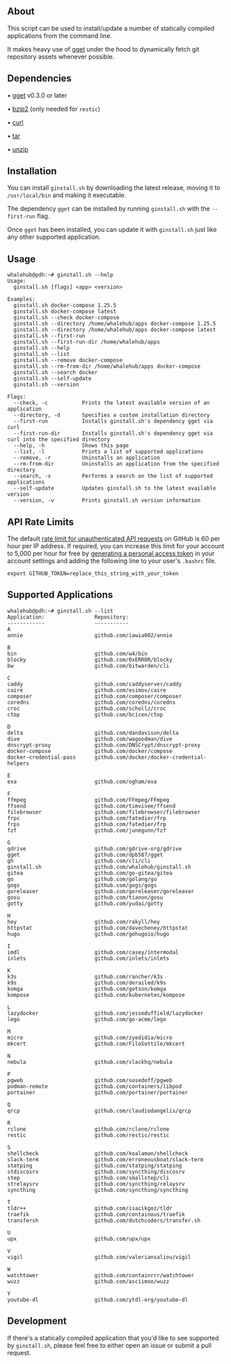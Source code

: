 ## About
This script can be used to install/update a number of statically compiled applications from the command line.

It makes heavy use of [gget](https://github.com/dpb587/gget) under the hood to dynamically fetch git repository assets whenever possible.

## Dependencies

• [gget](https://github.com/dpb587/gget) v0.3.0 or later

• [bzip2](https://packages.debian.org/buster/bzip2) (only needed for `restic`)

• [curl](https://packages.debian.org/buster/curl)

• [tar](https://packages.debian.org/buster/tar)

• [unzip](https://packages.debian.org/buster/unzip)

## Installation

You can install `ginstall.sh` by downloading the latest release, moving it to `/usr/local/bin` and making it executable.

The dependency `gget` can be installed by running `ginstall.sh` with the `--first-run` flag.

Once `gget` has been installed, you can update it with `ginstall.sh` just like any other supported application.

## Usage

```
whalehub@pdh:~# ginstall.sh --help
Usage:
  ginstall.sh [flags] <app> <version>

Examples:
  ginstall.sh docker-compose 1.25.5
  ginstall.sh docker-compose latest
  ginstall.sh --check docker-compose
  ginstall.sh --directory /home/whalehub/apps docker-compose 1.25.5
  ginstall.sh --directory /home/whalehub/apps docker-compose latest
  ginstall.sh --first-run
  ginstall.sh --first-run-dir /home/whalehub/apps
  ginstall.sh --help
  ginstall.sh --list
  ginstall.sh --remove docker-compose
  ginstall.sh --rm-from-dir /home/whalehub/apps docker-compose
  ginstall.sh --search docker
  ginstall.sh --self-update
  ginstall.sh --version

Flags:
  --check, -c           Prints the latest available version of an application
  --directory, -d       Specifies a custom installation directory
  --first-run           Installs ginstall.sh's dependency gget via curl
  --first-run-dir       Installs ginstall.sh's dependency gget via curl into the specified directory
  --help, -h            Shows this page
  --list, -l            Prints a list of supported applications
  --remove, -r          Uninstalls an application
  --rm-from-dir         Uninstalls an application from the specified directory
  --search, -s          Performs a search on the list of supported applications
  --self-update         Updates ginstall.sh to the latest available version
  --version, -v         Prints ginstall.sh version information
```

## API Rate Limits

The default [rate limit for unauthenticated API requests](https://developer.github.com/v3/#rate-limiting) on GitHub is 60 per hour per IP address. If required, you can increase this limit for your account to 5,000 per hour for free by [generating a personal access token](https://github.com/settings/tokens) in your account settings and adding the following line to your user's `.bashrc` file.

```
export GITHUB_TOKEN=replace_this_string_with_your_token
```

## Supported Applications

```
whalehub@pdh:~# ginstall.sh --list
Application:                Repository:
------------                -----------
A
annie                       github.com/iawia002/annie

B
bin                         github.com/w4/bin
blocky                      github.com/0xERR0R/blocky
bw                          github.com/bitwarden/cli

C
caddy                       github.com/caddyserver/caddy
caire                       github.com/esimov/caire
composer                    github.com/composer/composer
coredns                     github.com/coredns/coredns
croc                        github.com/schollz/croc
ctop                        github.com/bcicen/ctop

D
delta                       github.com/dandavison/delta
dive                        github.com/wagoodman/dive
dnscrypt-proxy              github.com/DNSCrypt/dnscrypt-proxy
docker-compose              github.com/docker/compose
docker-credential-pass      github.com/docker/docker-credential-helpers

E
exa                         github.com/ogham/exa

F
ffmpeg                      github.com/FFmpeg/FFmpeg
ffsend                      github.com/timvisee/ffsend
filebrowser                 github.com/filebrowser/filebrowser
frpc                        github.com/fatedier/frp
frps                        github.com/fatedier/frp
fzf                         github.com/junegunn/fzf

G
gdrive                      github.com/gdrive-org/gdrive
gget                        github.com/dpb587/gget
gh                          github.com/cli/cli
ginstall.sh                 github.com/whalehub/ginstall.sh
gitea                       github.com/go-gitea/gitea
go                          github.com/golang/go
gogs                        github.com/gogs/gogs
goreleaser                  github.com/goreleaser/goreleaser
gosu                        github.com/tianon/gosu
gotty                       github.com/yudai/gotty

H
hey                         github.com/rakyll/hey
httpstat                    github.com/davecheney/httpstat
hugo                        github.com/gohugoio/hugo

I
imdl                        github.com/casey/intermodal
inlets                      github.com/inlets/inlets

K
k3s                         github.com/rancher/k3s
k9s                         github.com/derailed/k9s
komga                       github.com/gotson/komga
kompose                     github.com/kubernetes/kompose

L
lazydocker                  github.com/jesseduffield/lazydocker
lego                        github.com/go-acme/lego

M
micro                       github.com/zyedidia/micro
mkcert                      github.com/FiloSottile/mkcert

N
nebula                      github.com/slackhq/nebula

P
pgweb                       github.com/sosedoff/pgweb
podman-remote               github.com/containers/libpod
portainer                   github.com/portainer/portainer

Q
qrcp                        github.com/claudiodangelis/qrcp

R
rclone                      github.com/rclone/rclone
restic                      github.com/restic/restic

S
shellcheck                  github.com/koalaman/shellcheck
slack-term                  github.com/erroneousboat/slack-term
statping                    github.com/statping/statping
stdiscosrv                  github.com/syncthing/discosrv
step                        github.com/smallstep/cli
strelaysrv                  github.com/syncthing/relaysrv
syncthing                   github.com/syncthing/syncthing

T
tldr++                      github.com/isacikgoz/tldr
traefik                     github.com/containous/traefik
transfersh                  github.com/dutchcoders/transfer.sh

U
upx                         github.com/upx/upx

V
vigil                       github.com/valeriansaliou/vigil

W
watchtower                  github.com/containrrr/watchtower
wuzz                        github.com/asciimoo/wuzz

Y
youtube-dl                  github.com/ytdl-org/youtube-dl
```

## Development

If there's a statically compiled application that you'd like to see supported by `ginstall.sh`, please feel free to either open an issue or submit a pull request.
